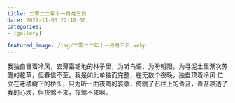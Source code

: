 ```yaml
---
title: 二零二二年十一月月三日
date: 2022-11-03 22:10:00
categories:
- [gallery]

featured_image: /img/二零二二年十一月月三日.webp
---
```


我独自冒着冷风，去薄霜铺地的林子里，为听鸟语，为盼朝阳，为寻泥土里渐次苏醒的花草，但春信不至。我是如此单独而完整，在无数个夜晚，独自顶着冷风 伫立在老橘树下的桥头，只为听一曲夜莺的哀歌，倚暖了石栏上的青苔，青苔凉透了我的心坎，但夜莺不来，夜莺不来啊。
